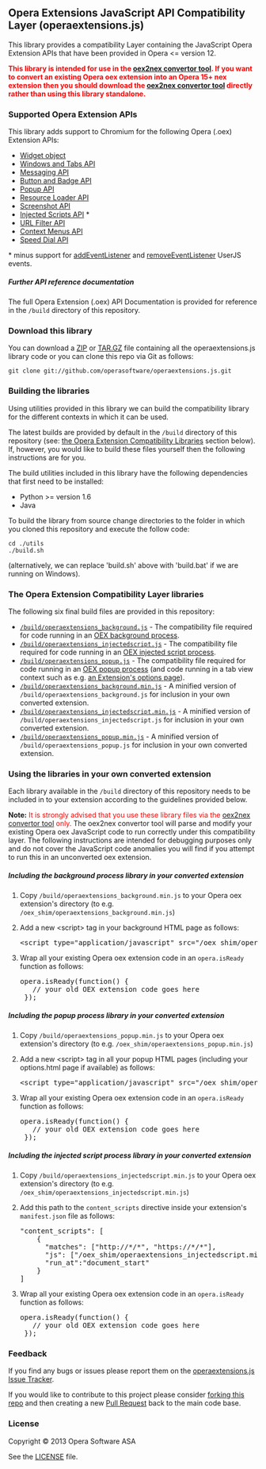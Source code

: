 ## Opera Extensions JavaScript API Compatibility Layer (operaextensions.js)

This library provides a compatibility Layer containing the JavaScript Opera Extension APIs that have been provided in Opera <= version 12.

**<font color="red">This library is intended for use in the [oex2nex convertor tool](https://github.com/operasoftware/oex2nex). If you want to convert an existing Opera oex extension into an Opera 15+ nex extension then you should download the [oex2nex convertor tool](https://github.com/operasoftware/oex2nex) directly rather than using this library standalone.</font>**

### Supported Opera Extension APIs

This library adds support to Chromium for the following Opera (.oex) Extension APIs:

- [Widget object](http://dev.opera.com/articles/view/extensions-api-widget-object/)
- [Windows and Tabs API](http://dev.opera.com/articles/view/extensions-api-windows-tabs)
- [Messaging API](http://dev.opera.com/articles/view/extensions-api-messaging)
- [Button and Badge API](http://dev.opera.com/articles/view/extensions-api-browser-toolbar)
- [Popup API](http://dev.opera.com/articles/view/extensions-api-popup)
- [Resource Loader API](http://dev.opera.com/articles/view/extensions-api-resourceloader)
- [Screenshot API](http://dev.opera.com/articles/view/extensions-api-screenshot)
- [Injected Scripts API](http://dev.opera.com/articles/view/extensions-api-injected-scripts) *
- [URL Filter API](http://dev.opera.com/articles/view/extensions-api-urlfilter)
- [Context Menus API](http://dev.opera.com/articles/view/extensions-api-contextmenu)
- [Speed Dial API](http://dev.opera.com/articles/view/extensions-api-speeddial)

\* minus support for [addEventListener](http://dev.opera.com/articles/view/extensions-api-opera-addEventListener) and [removeEventListener](http://dev.opera.com/articles/view/extensions-api-opera-removeEventListener) UserJS events.

##### Further API reference documentation

The full Opera Extension (.oex) API Documentation is provided for reference in the `/build` directory of this repository.

### Download this library

You can download a [ZIP](https://github.com/operasoftware/operaextensions.js/zipball/master) or [TAR.GZ](https://github.com/operasoftware/operaextensions.js/tarball/master) file containing all the operaextensions.js library code or you can clone this repo via Git as follows:

    git clone git://github.com/operasoftware/operaextensions.js.git

### Building the libraries

Using utilities provided in this library we can build the compatibility library for the different contexts in which it can be used.

The latest builds are provided by default in the `/build` directory of this repository (see: [the Opera Extension Compatibility Libraries](#the-opera-extension-compatibility-layer-libraries) section below). If, however, you would like to build these files yourself then the following instructions are for you.

The build utilities included in this library have the following dependencies that first need to be installed:

* Python >= version 1.6
* Java

To build the library from source change directories to the folder in which you cloned this repository and execute the follow code:

    cd ./utils
    ./build.sh

(alternatively, we can replace 'build.sh' above with 'build.bat' if we are running on Windows).

### The Opera Extension Compatibility Layer libraries

The following six final build files are provided in this repository:

* [`/build/operaextensions_background.js`](https://github.com/operasoftware/operaextensions.js/blob/master/build/operaextensions_background.js) - The compatibility file required for code running in an [OEX background process](http://dev.opera.com/articles/view/whats-in-an-opera-extension/#bgprocess).
* [`/build/operaextensions_injectedscript.js`](https://github.com/operasoftware/operaextensions.js/blob/master/build/operaextensions_injectedscript.js) - The compatibility file required for code running in an [OEX injected script process](http://dev.opera.com/articles/view/whats-in-an-opera-extension/#injected).
* [`/build/operaextensions_popup.js`](https://github.com/operasoftware/operaextensions.js/blob/master/build/operaextensions_popup.js) - The compatibility file required for code running in an [OEX popup process](http://dev.opera.com/articles/view/whats-in-an-opera-extension/#popup) (and code running in a tab view context such as e.g. [an Extension's options page](http://dev.opera.com/articles/view/whats-in-an-opera-extension/#options)).
* [`/build/operaextensions_background.min.js`](https://github.com/operasoftware/operaextensions.js/blob/master/build/operaextensions_background.min.js) - A minified version of `/build/operaextensions_background.js` for inclusion in your own converted extension.
* [`/build/operaextensions_injectedscript.min.js`](https://github.com/operasoftware/operaextensions.js/blob/master/build/operaextensions_injectedscript.min.js) - A minified version of `/build/operaextensions_injectedscript.js` for inclusion in your own converted extension.
* [`/build/operaextensions_popup.min.js`](https://github.com/operasoftware/operaextensions.js/blob/master/build/operaextensions_popup.min.js) - A minified version of `/build/operaextensions_popup.js` for inclusion in your own converted extension.

### Using the libraries in your own converted extension

Each library available in the `/build` directory of this repository needs to be included in to your extension according to the guidelines provided below.

**Note:** <font color="red">It is strongly advised that you use these library files via the [oex2nex convertor tool](https://github.com/operasoftware/oex2nex) only.</font> The oex2nex convertor tool will parse and modify your existing Opera oex JavaScript code to run correctly under this compatibility layer. The following instructions are intended for debugging purposes only and do not cover the JavaScript code anomalies you will find if you attempt to run this in an unconverted oex extension.

##### Including the background process library in your converted extension

1. Copy `/build/operaextensions_background.min.js` to your Opera oex extension's directory (to e.g. `/oex_shim/operaextensions_background.min.js`)
2. Add a new &lt;script&gt; tag in your background HTML page as follows:

    <pre>&lt;script type="application/javascript" src="/oex_shim/operaextensions_background.min.js"&gt;&lt;/script&gt;</pre>

3. Wrap all your existing Opera oex extension code in an `opera.isReady` function as follows:

    <pre>opera.isReady(function() {
      // your old OEX extension code goes here
    });</pre>

##### Including the popup process library in your converted extension

1. Copy `/build/operaextensions_popup.min.js` to your Opera oex extension's directory (to e.g. `/oex_shim/operaextensions_popup.min.js`)
2. Add a new &lt;script&gt; tag in all your popup HTML pages (including your options.html page if available) as follows:

    <pre>&lt;script type="application/javascript" src="/oex_shim/operaextensions_popup.min.js"&gt;&lt;/script&gt;</pre>

3. Wrap all your existing Opera oex extension code in an `opera.isReady` function as follows:

    <pre>opera.isReady(function() {
      // your old OEX extension code goes here
    });</pre>

##### Including the injected script process library in your converted extension

1. Copy `/build/operaextensions_injectedscript.min.js` to your Opera oex extension's directory (to e.g. `/oex_shim/operaextensions_injectedscript.min.js`)
2. Add this path to the `content_scripts` directive inside your extension's `manifest.json` file as follows:

   <pre>"content_scripts": [
       {
         "matches": ["http://*/*", "https://*/*"],
         "js": ["/oex_shim/operaextensions_injectedscript.min.js"],
         "run_at":"document_start"
       }
   ]</pre>

3. Wrap all your existing Opera oex extension code in an `opera.isReady` function as follows:

    <pre>opera.isReady(function() {
      // your old OEX extension code goes here
    });</pre>

### Feedback

If you find any bugs or issues please report them on the [operaextensions.js Issue Tracker](https://github.com/operasoftware/operaextensions.js/issues).

If you would like to contribute to this project please consider [forking this repo](https://github.com/operasoftware/operaextensions.js/fork) and then creating a new [Pull Request](https://github.com/operasoftware/operaextensions.js/pulls) back to the main code base.

### License

Copyright &copy; 2013 Opera Software ASA

See the [LICENSE](https://github.com/operasoftware/operaextensions.js/blob/master/LICENSE) file.
